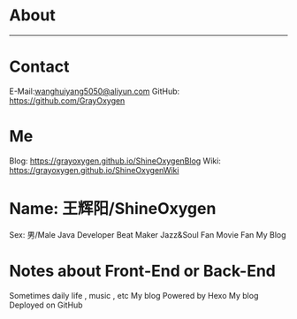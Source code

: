 # About
---

# Contact

E-Mail:wanghuiyang5050@aliyun.com
GitHub: https://github.com/GrayOxygen
# Me
Blog: https://grayoxygen.github.io/ShineOxygenBlog
Wiki: https://grayoxygen.github.io/ShineOxygenWiki

# Name: 王辉阳/ShineOxygen
Sex: 男/Male
Java Developer
Beat Maker
Jazz&Soul Fan
Movie Fan
My Blog

# Notes about Front-End or Back-End
Sometimes daily life , music , etc
My blog Powered by Hexo
My blog Deployed on GitHub

 

